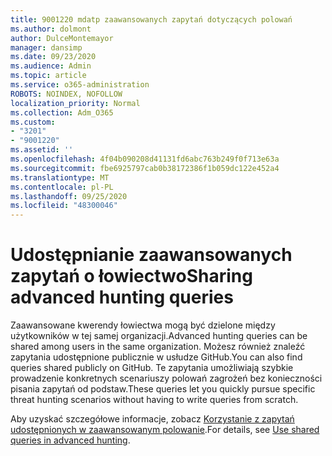 ```yaml
---
title: 9001220 mdatp zaawansowanych zapytań dotyczących polowań
ms.author: dolmont
author: DulceMontemayor
manager: dansimp
ms.date: 09/23/2020
ms.audience: Admin
ms.topic: article
ms.service: o365-administration
ROBOTS: NOINDEX, NOFOLLOW
localization_priority: Normal
ms.collection: Adm_O365
ms.custom:
- "3201"
- "9001220"
ms.assetid: ''
ms.openlocfilehash: 4f04b090208d41131fd6abc763b249f0f713e63a
ms.sourcegitcommit: fbe6925797cab0b38172386f1b059dc122e452a4
ms.translationtype: MT
ms.contentlocale: pl-PL
ms.lasthandoff: 09/25/2020
ms.locfileid: "48300046"
---
```

# <a name="sharing-advanced-hunting-queries"></a><span data-ttu-id="4bb08-102">Udostępnianie zaawansowanych zapytań o łowiectwo</span><span class="sxs-lookup"><span data-stu-id="4bb08-102">Sharing advanced hunting queries</span></span>

<span data-ttu-id="4bb08-103">Zaawansowane kwerendy łowiectwa mogą być dzielone między użytkowników w tej samej organizacji.</span><span class="sxs-lookup"><span data-stu-id="4bb08-103">Advanced hunting queries can be shared among users in the same  organization.</span></span> <span data-ttu-id="4bb08-104">Możesz również znaleźć zapytania udostępnione publicznie w usłudze GitHub.</span><span class="sxs-lookup"><span data-stu-id="4bb08-104">You can also find queries shared publicly on GitHub.</span></span> <span data-ttu-id="4bb08-105">Te zapytania umożliwiają szybkie prowadzenie konkretnych scenariuszy polowań zagrożeń bez konieczności pisania zapytań od podstaw.</span><span class="sxs-lookup"><span data-stu-id="4bb08-105">These queries let you quickly pursue specific threat hunting scenarios without having to write queries from scratch.</span></span>
  
<span data-ttu-id="4bb08-106">Aby uzyskać szczegółowe informacje, zobacz [Korzystanie z zapytań udostępnionych w zaawansowanym polowanie](https://docs.microsoft.com/windows/security/threat-protection/microsoft-defender-atp/advanced-hunting-shared-queries).</span><span class="sxs-lookup"><span data-stu-id="4bb08-106">For details, see [Use shared queries in advanced hunting](https://docs.microsoft.com/windows/security/threat-protection/microsoft-defender-atp/advanced-hunting-shared-queries).</span></span>